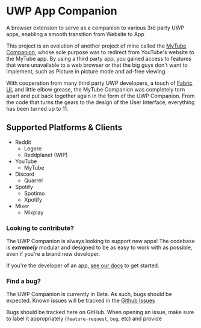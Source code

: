 # UWP App Companion
A browser extension to serve as a companion to various 3rd party UWP apps, enabling a smooth transition from Website to App

This project is an evolution of another project of mine called the [MyTube Companion](https://github.com/Arlodotexe/myTube-Companion), whose sole purpose was to redirect from YouTube's website to the MyTube app. By using a third party app, you gained access to features that were unavailable to a web browser or that the big guys don't want to implement, such as Picture in picture mode and ad-free viewing.

With cooperation from many third party UWP developers, a touch of [Fabric UI](https://developer.microsoft.com/en-us/fabric#/), and little elbow grease, the MyTube Companion was completely torn apart and put back together again in the form of the UWP Companion. From the code that turns the gears to the design of the User Interface, everything has been turned up to 11.

## Supported Platforms & Clients

 - Reddit
    - Legere
    - Reddplanet (WIP)
 - YouTube
    - MyTube
 - Discord
    - Quarrel
 - Spotify
    - Spotimo
    - Xpotify
 - Mixer
   - Mixplay

 
### Looking to contribute?

The UWP Companion is always looking to support new apps! The codebase is ***extremely*** modular and designed to be as easy to work with as possible, even if you're a brand new developer.

If you're the developer of an app, [see our docs](docs/contributing.md) to get started.

### Find a bug?
The UWP Companion is currently in Beta. As such, bugs should be expected. Known issues will be tracked in the [Github Issues](https://github.com/Arlodotexe/UWP-Companion/issues)

Bugs should be tracked here on GitHub.
When opening an issue, make sure to label it appropriately (`feature-request`, `bug`, etc) and provide 
 